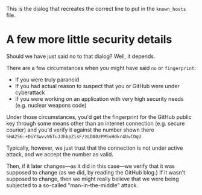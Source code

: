 

This is the dialog that recreates the correct line to put in the `known_hosts` file.

# A few more little security details

Should we have just said no to that dialog?  Well, it depends.

There are a few circumstances when you might have said `no` or `fingerprint`:

* If you were truly paranoid
* If you had actual reason to suspect that you or GitHub were under cyberattack
* If you were working on an application with very high security needs (e.g. nuclear weapons code)

Under those circumstances, you'd get the fingerprint for the GitHub public key through some means other than an internet connection (e.g. secure courier) and you'd verify it against the number shown there `SHA256:+DiY3wvvV6TuJJhbpZisF/zLDA0zPMSvHdkr4UvCOqU`.

Typically, however, we just trust that the connection is not under active attack, and we accept the number as valid.  

Then, if it later changes—as it did in this case—we verify that it was supposed to change (as we did, by reading the GitHub blog.)  If it wasn't supposed to change, then we might really believe that we were being subjected to a so-called "man-in-the-middle" attack.
